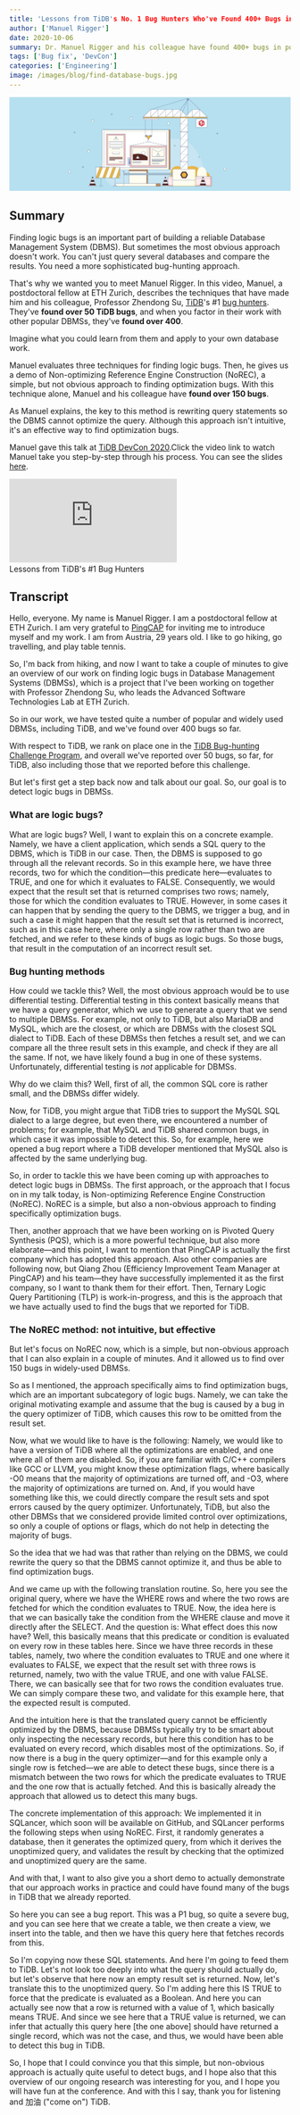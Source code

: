 ```yaml
---
title: 'Lessons from TiDB's No. 1 Bug Hunters Who've Found 400+ Bugs in Popular DBMSs'
author: ['Manuel Rigger']
date: 2020-10-06
summary: Dr. Manuel Rigger and his colleague have found 400+ bugs in popular DBMSs, including 50+ TiDB bugs. Learn their experience in finding logic bugs in DBMSs.
tags: ['Bug fix', 'DevCon']
categories: ['Engineering']
image: /images/blog/find-database-bugs.jpg
---
```


![Database bug, database test](media/find-database-bugs.jpg)

## Summary

Finding logic bugs is an important part of building a reliable Database Management System (DBMS). But sometimes the most obvious approach doesn't work. You can't just query several databases and compare the results. You need a more sophisticated bug-hunting approach.

That's why we wanted you to meet Manuel Rigger. In this video, Manuel, a postdoctoral fellow at ETH Zurich, describes the techniques that have made him and his colleague, Professor Zhendong Su, [TiDB](https://docs.pingcap.com/tidb/stable/overview)'s #1 [bug hunters](https://github.com/tidb-challenge-program/bug-hunting-register). They've **found over 50 TiDB bugs**, and when you factor in their work with other popular DBMSs, they've **found over 400**.

Imagine what you could learn from them and apply to your own database work.

Manuel evaluates three techniques for finding logic bugs. Then, he gives us a demo of Non-optimizing Reference Engine Construction (NoREC), a simple, but not obvious approach to finding optimization bugs. With this technique alone, Manuel and his colleague have **found over 150 bugs**.

As Manuel explains, the key to this method is rewriting query statements so the DBMS cannot optimize the query. Although this approach isn't intuitive, it's an effective way to find optimization bugs.

Manuel gave this talk at [TiDB DevCon 2020](https://pingcap.com/community/devcon2020/).Click the video link to watch Manuel take you step-by-step through his process. You can see the slides [here](https://www.slideshare.net/PingCAP-TiDB/finding-logic-bugs-in-database-management-systems).

<iframe id="youtube-video" title="Lessons from TiDB's #1 Bug Hunters" src="https://www.youtube.com/embed/z16m9MIxgMI?rel=0" frameborder="0" allowfullscreen="allowfullscreen" mozallowfullscreen="mozallowfullscreen" msallowfullscreen="msallowfullscreen" oallowfullscreen="oallowfullscreen" webkitallowfullscreen="webkitallowfullscreen"></iframe>
<div class="caption-center"> Lessons from TiDB's #1 Bug Hunters </div>

## Transcript

Hello, everyone. My name is Manuel Rigger. I am a postdoctoral fellow at ETH Zurich. I am very grateful to [PingCAP](https://pingcap.com/) for inviting me to introduce myself and my work. I am from Austria, 29 years old. I like to go hiking, go travelling, and play table tennis.

So, I'm back from hiking, and now I want to take a couple of minutes to give an overview of our work on finding logic bugs in Database Management Systems (DBMSs), which is a project that I've been working on together with Professor Zhendong Su, who leads the Advanced Software Technologies Lab at ETH Zurich.

So in our work, we have tested quite a number of popular and widely used DBMSs, including TiDB, and we've found over 400 bugs so far.

With respect to TiDB, we rank on place one in the [TiDB Bug-hunting Challenge Program](https://github.com/tidb-challenge-program/bug-hunting-register), and overall we've reported over 50 bugs, so far, for TiDB, also including those that we reported before this challenge.

But let's first get a step back now and talk about our goal. So, our goal is to detect logic bugs in DBMSs.

### What are logic bugs?

What are logic bugs? Well, I want to explain this on a concrete example. Namely, we have a client application, which sends a SQL query to the DBMS, which is TiDB in our case. Then, the DBMS is supposed to go through all the relevant records. So in this example here, we have three records, two for which the condition—this predicate here—evaluates to TRUE, and one for which it evaluates to FALSE. Consequently, we would expect that the result set that is returned comprises two rows; namely, those for which the condition evaluates to TRUE. However, in some cases it can happen that by sending the query to the DBMS, we trigger a bug, and in such a case it might happen that the result set that is returned is incorrect, such as in this case here, where only a single row rather than two are fetched, and we refer to these kinds of bugs as logic bugs. So those bugs, that result in the computation of an incorrect result set.

### Bug hunting methods

How could we tackle this? Well, the most obvious approach would be to use differential testing. Differential testing in this context basically means that we have a query generator, which we use to generate a query that we send to multiple DBMSs. For example, not only to TiDB, but also MariaDB and MySQL, which are the closest, or which are DBMSs with the closest SQL dialect to TiDB. Each of these DBMSs then fetches a result set, and we can compare all the three result sets in this example, and check if they are all the same. If not, we have likely found a bug in one of these systems. Unfortunately, differential testing is _not_ applicable for DBMSs.

Why do we claim this? Well, first of all, the common SQL core is rather small, and the DBMSs differ widely.

Now, for TiDB, you might argue that TiDB tries to support the MySQL SQL dialect to a large degree, but even there, we encountered a number of problems; for example, that MySQL and TiDB shared common bugs, in which case it was impossible to detect this. So, for example, here we opened a bug report where a TiDB developer mentioned that MySQL also is affected by the same underlying bug.

So, in order to tackle this we have been coming up with approaches to detect logic bugs in DBMSs. The first approach, or the approach that I focus on in my talk today, is Non-optimizing Reference Engine Construction (NoREC). NoREC is a simple, but also a non-obvious approach to finding specifically optimization bugs.

Then, another approach that we have been working on is Pivoted Query Synthesis (PQS), which is a more powerful technique, but also more elaborate—and this point, I want to mention that PingCAP is actually the first company which has adopted this approach. Also other companies are following now, but Qiang Zhou (Efficiency Improvement Team Manager at PingCAP) and his team—they have successfully implemented it as the first company, so I want to thank them for their effort. Then, Ternary Logic Query Partitioning (TLP) is work-in-progress, and this is the approach that we have actually used to find the bugs that we reported for TiDB.

### The NoREC method: not intuitive, but effective

But let's focus on NoREC now, which is a simple, but non-obvious approach that I can also explain in a couple of minutes. And it allowed us to find over 150 bugs in widely-used DBMSs.

So as I mentioned, the approach specifically aims to find optimization bugs, which are an important subcategory of logic bugs. Namely, we can take the original motivating example and assume that the bug is caused by a bug in the query optimizer of TiDB, which causes this row to be omitted from the result set.

Now, what we would like to have is the following: Namely, we would like to have a version of TiDB where all the optimizations are enabled, and one where all of them are disabled. So, if you are familiar with C/C++ compilers like GCC or LLVM, you might know these optimization flags, where basically -O0 means that the majority of optimizations are turned off, and -O3, where the majority of optimizations are turned on. And, if you would have something like this, we could directly compare the result sets and spot errors caused by the query optimizer. Unfortunately, TiDB, but also the other DBMSs that we considered provide limited control over optimizations, so only a couple of options or flags, which do not help in detecting the majority of bugs.

So the idea that we had was that rather than relying on the DBMS, we could rewrite the query so that the DBMS cannot optimize it, and thus be able to find optimization bugs.

And we came up with the following translation routine. So, here you see the original query, where we have the WHERE rows and where the two rows are fetched for which the condition evaluates to TRUE. Now, the idea here is that we can basically take the condition from the WHERE clause and move it directly after the SELECT. And the question is: What effect does this now have? Well, this basically means that this predicate or condition is evaluated on every row in these tables here. Since we have three records in these tables, namely, two where the condition evaluates to TRUE and one where it evaluates to FALSE, we expect that the result set with three rows is returned, namely, two with the value TRUE, and one with value FALSE. There, we can basically see that for two rows the condition evaluates true. We can simply compare these two, and validate for this example here, that the expected result is computed.

And the intuition here is that the translated query cannot be efficiently optimized by the DBMS, because DBMSs typically try to be smart about only inspecting the necessary records, but here this condition has to be evaluated on every record, which disables most of the optimizations. So, if now there is a bug in the query optimizer—and for this example only a single row is fetched—we are able to detect these bugs, since there is a mismatch between the two rows for which the predicate evaluates to TRUE and the one row that is actually fetched. And this is basically already the approach that allowed us to detect this many bugs.

The concrete implementation of this approach: We implemented it in SQLancer, which soon will be available on GitHub, and SQLancer performs the following steps when using NoREC. First, it randomly generates a database, then it generates the optimized query, from which it derives the unoptimized query, and validates the result by checking that the optimized and unoptimized query are the same.

And with that, I want to also give you a short demo to actually demonstrate that our approach works in practice and could have found many of the bugs in TiDB that we already reported.

So here you can see a bug report. This was a P1 bug, so quite a severe bug, and you can see here that we create a table, we then create a view, we insert into the table, and then we have this query here that fetches records from this.

So I'm copying now these SQL statements. And here I'm going to feed them to TiDB. Let's not look too deeply into what the query should actually do, but let's observe that here now an empty result set is returned. Now, let's translate this to the unoptimized query. So I'm adding here this IS TRUE to force that the predicate is evaluated as a Boolean. And here you can actually see now that a row is returned with a value of 1, which basically means TRUE. And since we see here that a TRUE value is returned, we can infer that actually this query here [the one above] should have returned a single record, which was not the case, and thus, we would have been able to detect this bug in TiDB. 

So, I hope that I could convince you that this simple, but non-obvious approach is actually quite useful to detect bugs, and I hope also that this overview of our ongoing research was interesting for you, and I hope you will have fun at the conference. And with this I say, thank you for listening and 加油 ("come on") TiDB.
